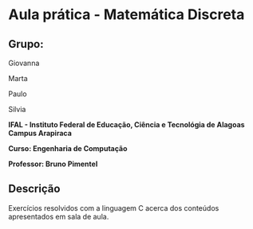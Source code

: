 # Aula prática - Matemática Discreta

## Grupo:

Giovanna 

Marta

Paulo

Silvia

**IFAL - Instituto Federal de Educação, Ciência e Tecnológia de Alagoas**
**Campus Arapiraca**

**Curso: Engenharia de Computação**

**Professor: Bruno Pimentel**

## Descrição

Exercícios resolvidos com a linguagem C acerca dos conteúdos apresentados em sala de aula.

